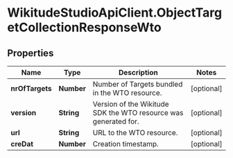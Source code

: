 # WikitudeStudioApiClient.ObjectTargetCollectionResponseWto

## Properties
Name | Type | Description | Notes
------------ | ------------- | ------------- | -------------
**nrOfTargets** | **Number** | Number of Targets bundled in the WTO resource. | [optional] 
**version** | **String** | Version of the Wikitude SDK the WTO resource was generated for. | [optional] 
**url** | **String** | URL to the WTO resource. | [optional] 
**creDat** | **Number** | Creation timestamp. | [optional] 


